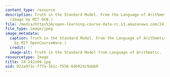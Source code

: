 ```yaml
---
content_type: resource
description: Truth in the Standard Model. From the Language of Arithmetic Lecture.
  (Image by MIT OCW.)
file: /media/https%3A/open-learning-course-data-rc.s3.amazonaws.com/24-242-logic-ii-spring-2004/022a972cff7a3b1c755664b92dc9abb9_24-242s04.jpg
file_type: image/jpeg
image_metadata:
  caption: Truth in the Standard Model. From the Language of Arithmetic Lecture. (Image
    by MIT OpenCourseWare.)
  credit: ''
  image-alt: Truth in the Standard Model from Language of Arithmetic.
resourcetype: Image
title: 24-242s04.jpg
uid: 022a972c-ff7a-3b1c-7556-64b92dc9abb9
---
```

